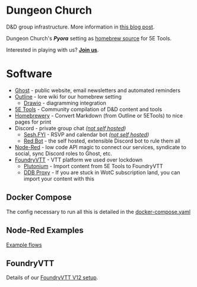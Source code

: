 # Dungeon Church
D&D group infrastructure. More information in [this blog post](https://www.dungeon.church/dungeon-church-software-stack).

Dungeon Church's ***Pyora*** setting as <a href="/5etools-homebrew">homebrew source</a> for 5E Tools.

Interested in playing with us? <b><a href=https://dungeon.church/join-us>Join us</a></b>.

# Software
- [Ghost](https://ghost.org/) - public website, email newsletters and automated reminders
- [Outline](https://www.getoutline.com/) - lore wiki for our homebrew setting
    - [Drawio](https://github.com/jgraph/docker-drawio) - diagramming integration
- [5E Tools](https://github.com/Jafner/5etools-docker) - Community compilation of D&D content and tools
- [Homebrewery](https://github.com/naturalcrit/homebrewery) - Convert Markdown (from Outline or 5ETools) to nice pages for print
- Discord - private group chat *(<a href=https://github.com/oakbrad/dungeonchurch/issues/6>not self hosted</a>)*
    - [Sesh.FYI](https://sesh.fyi/) - RSVP and calendar bot *(<a href=https://github.com/oakbrad/dungeonchurch/issues/7>not self hosted</a>)*
    - [Red Bot](https://github.com/Cog-Creators/Red-DiscordBot) - the self hosted, extensible Discord bot to rule them all
- [Node-Red](https://nodered.org/) - low code API magic to connect our services, syndicate to social, sync Discord roles to Ghost, etc.
- [FoundryVTT](https://foundryvtt.com/) - VTT platform we used over lockdown
    - [Plutonium](https://5e.tools/plutonium.html) - Import content from 5E Tools to FoundryVTT
    - [DDB Proxy](https://github.com/MrPrimate/ddb-proxy) - If you are stuck in WotC subscription land, you can import your content with this

## Docker Compose
The config necessary to run all this is detailed in the <a href=/docker-compose.yaml>docker-compose.yaml</a>

## Node-Red Examples
<a href=/node-red-examples/README.md>Example flows</a>

## FoundryVTT
Details of our [FoundryVTT V12 setup](/foundryvtt).